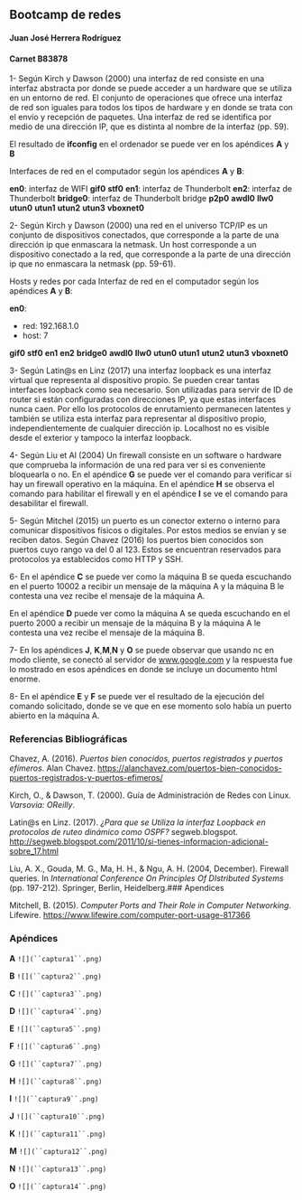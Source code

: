﻿
## Bootcamp de redes
#### Juan José Herrera Rodríguez 
#### Carnet B83878

1- Según Kirch y Dawson (2000) una interfaz de red consiste en una interfaz abstracta por donde se puede acceder a un hardware que se utiliza en un entorno de red. El conjunto de operaciones que ofrece una interfaz de red son iguales para todos los tipos de hardware y en donde se trata con el envío y recepción de paquetes. Una interfaz de red se identifica por medio de una dirección IP, que es distinta al nombre de la interfaz (pp. 59).

El resultado de **ifconfig**  en el ordenador se puede ver en los apéndices **A** y **B**

Interfaces de red en el computador según los apéndices **A** y **B**:

**en0**: interfaz de WIFI
**gif0**
**stf0**
**en1**: interfaz de Thunderbolt
**en2**: interfaz de Thunderbolt
**bridge0**: interfaz de Thunderbolt bridge
**p2p0**
**awdl0**
**llw0**
**utun0**
**utun1**
**utun2**
**utun3**
**vboxnet0**

2- Según Kirch y Dawson (2000) una red en el universo TCP/IP es un conjunto de dispositivos conectados, que corresponde a la parte de una dirección ip que enmascara la netmask. Un host corresponde a un dispositivo conectado a la red, que corresponde a la parte de una dirección ip que no enmascara la netmask  (pp. 59-61).

Hosts y redes por cada Interfaz de red en el computador según los apéndices **A** y **B**:

**en0**: 
- red: 192.168.1.0
- host: 7

**gif0**
**stf0**
**en1**
**en2**
**bridge0**
**awdl0** 
**llw0**
**utun0**
**utun1**
**utun2**
**utun3**
**vboxnet0**

3- Según Latin@s en Linz (2017) una interfaz loopback es una interfaz virtual que representa al dispositivo propio. Se pueden crear tantas interfaces loopback como sea necesario. Son utilizadas para servir de ID de router si están configuradas con direcciones IP,  ya que estas interfaces nunca caen. Por ello los protocolos de enrutamiento permanecen latentes y también se utiliza esta interfaz para representar al dispositivo propio, independientemente de cualquier dirección ip. Localhost no es visible desde el exterior y tampoco la interfaz loopback.

4- Según Liu et Al (2004) Un firewall consiste en un software o hardware que comprueba la información de una red para ver si es conveniente bloquearla o no.
En el apéndice **G** se puede ver el comando para verificar si hay un firewall operativo en la máquina. En el apéndice **H** se observa el comando para habilitar el firewall y en el apéndice **I** se ve el comando para desabilitar el firewall.

5- Según Mitchel (2015) un puerto es un conector externo o interno para comunicar dispositivos físicos o digitales. Por estos medios se envían y se reciben datos. Según Chavez (2016) los puertos bien conocidos son puertos cuyo rango va del 0 al 123. Estos se encuentran reservados para protocolos ya establecidos como HTTP y SSH.
 
6- En el apéndice **C** se puede ver como la máquina B se queda escuchando en el puerto 10002 a recibir un mensaje de la máquina A y la máquina B le contesta una vez recibe el mensaje de la máquina A.

En el apéndice **D** puede ver como la máquina A se queda escuchando en el puerto 2000 a recibir un mensaje de la máquina B y la máquina A le contesta una vez recibe el mensaje de la máquina B.

7- En los apéndices **J**, **K**,**M**,**N** y **O** se puede observar que usando nc en modo cliente, se conectó al servidor de www.google.com y la respuesta fue lo mostrado en esos apéndices en donde se incluye un documento html enorme.

8- En el apéndice **E** y **F** se puede ver el resultado de la ejecución del comando solicitado, donde se ve que en ese momento solo había un puerto abierto en la máquina A.
### Referencias Bibliográficas

Chavez, A. (2016). _Puertos bien conocidos, puertos registrados y puertos efímeros_. Alan Chavez. https://alanchavez.com/puertos-bien-conocidos-puertos-registrados-y-puertos-efimeros/

Kirch, O., & Dawson, T. (2000). Guía de 		Administración de Redes con Linux. _Varsovia: OReilly_.

Latin@s en Linz. (2017). _¿Para que se Utiliza la interfaz Loopback en protocolos de ruteo dinámico como OSPF?_ segweb.blogspot. http://segweb.blogspot.com/2011/10/si-tienes-informacion-adicional-sobre_17.html

Liu, A. X., Gouda, M. G., Ma, H. H., & Ngu, A. H. (2004, December). Firewall queries. In _International Conference On Principles Of DIstributed Systems_ (pp. 197-212). Springer, Berlin, Heidelberg.### Apendices

Mitchell, B. (2015). _Computer Ports and Their Role in Computer Networking_. Lifewire. https://www.lifewire.com/computer-port-usage-817366
### Apéndices
**A**
`![](``captura1``.png)`

**B**
`![](``captura2``.png)`

**C**
`![](``captura3``.png)`

**D**
`![](``captura4``.png)`

**E**
`![](``captura5``.png)`

**F**
`![](``captura6``.png)`

**G**
`![](``captura7``.png)`

**H**
`![](``captura8``.png)`

**I**
`![](``captura9``.png)`

**J**
`![](``captura10``.png)`

**K**
`![](``captura11``.png)`


**M**
`![](``captura12``.png)`

**N**
`![](``captura13``.png)`

**O**
`![](``captura14``.png)`
